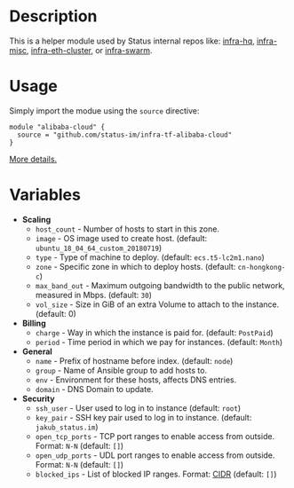 # Description

This is a helper module used by Status internal repos like: [infra-hq](https://github.com/status-im/infra-hq), [infra-misc](https://github.com/status-im/infra-misc), [infra-eth-cluster](https://github.com/status-im/infra-eth-cluster), or [infra-swarm](https://github.com/status-im/infra-swarm).

# Usage

Simply import the modue using the `source` directive:
```hcl
module "alibaba-cloud" {
  source = "github.com/status-im/infra-tf-alibaba-cloud"
}
```

[More details.](https://www.terraform.io/docs/modules/sources.html#github)

# Variables

* __Scaling__
  * `host_count` - Number of hosts to start in this zone.
  * `image` - OS image used to create host. (default: `ubuntu_18_04_64_custom_20180719`)
  * `type` - Type of machine to deploy. (default: `ecs.t5-lc2m1.nano`)
  * `zone` - Specific zone in which to deploy hosts. (default: `cn-hongkong-c`)
  * `max_band_out` - Maximum outgoing bandwidth to the public network, measured in Mbps. (default: `30`)
  * `vol_size` - Size in GiB of an extra Volume to attach to the instance. (default: 0)
* __Billing__
  * `charge` - Way in which the instance is paid for. (default: `PostPaid`)
  * `period` - Time period in which we pay for instances. (default: `Month`)
* __General__
  * `name` - Prefix of hostname before index. (default: `node`)
  * `group` - Name of Ansible group to add hosts to.
  * `env` - Environment for these hosts, affects DNS entries.
  * `domain` - DNS Domain to update.
* __Security__
  * `ssh_user` - User used to log in to instance (default: `root`)
  * `key_pair` - SSH key pair used to log in to instance. (default: `jakub_status.im`)
  * `open_tcp_ports` - TCP port ranges to enable access from outside. Format: `N-N` (default: `[]`)
  * `open_udp_ports` - UDL port ranges to enable access from outside. Format: `N-N` (default: `[]`)
  * `blocked_ips` - List of blocked IP ranges. Format: [CIDR](https://en.wikipedia.org/wiki/Classless_Inter-Domain_Routing) (default: `[]`)
